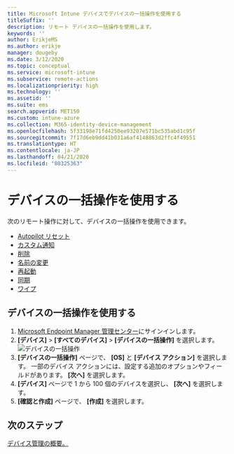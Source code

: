 ```yaml
---
title: Microsoft Intune デバイスでデバイスの一括操作を使用する
titleSuffix: ''
description: リモート デバイスの一括操作を使用します。
keywords: ''
author: ErikjeMS
ms.author: erikje
manager: dougeby
ms.date: 3/12/2020
ms.topic: conceptual
ms.service: microsoft-intune
ms.subservice: remote-actions
ms.localizationpriority: high
ms.technology: ''
ms.assetid: ''
ms.suite: ems
search.appverid: MET150
ms.custom: intune-azure
ms.collection: M365-identity-device-management
ms.openlocfilehash: 5f33198e71fd4250ee93207e571bc535abd1c95f
ms.sourcegitcommit: 7f17d6eb9dd41b031a6af4148863d2ffc4f49551
ms.translationtype: HT
ms.contentlocale: ja-JP
ms.lasthandoff: 04/21/2020
ms.locfileid: "80325363"
---
```

# <a name="use-bulk-device-actions"></a>デバイスの一括操作を使用する

次のリモート操作に対して、デバイスの一括操作を使用できます。
- [Autopilot リセット](https://docs.microsoft.com/windows/deployment/windows-autopilot/windows-autopilot-reset#reset-devices-with-remote-windows-autopilot-reset)
- [カスタム通知](custom-notifications.md#send-a-custom-notification-to-a-single-device)
- [削除](devices-wipe.md#delete-devices-from-the-intune-portal)
- [名前の変更](device-rename.md)
- [再起動](device-restart.md)
- [同期](device-sync.md)
- [ワイプ](devices-wipe.md#wipe)

## <a name="use-a-bulk-device-action"></a>デバイスの一括操作を使用する

1. [Microsoft Endpoint Manager 管理センター](https://go.microsoft.com/fwlink/?linkid=2109431)にサインインします。
2. **[デバイス]**  >  **[すべてのデバイス]**  >  **[デバイスの一括操作]** を選択します。
![デバイスの一括操作](./media/bulk-device-actions/bulk-device-actions.png)
3. **[デバイスの一括操作]** ページで、 **[OS]** と **[デバイス アクション]** を選択します。 一部のデバイス アクションには、設定する追加のオプションやフィールドがあります。 **[次へ]** を選択します。
4. **[デバイス]** ページで 1 から 100 個のデバイスを選択し、 **[次へ]** を選択します。
5. **[確認と作成]** ページで、 **[作成]** を選択します。

## <a name="next-steps"></a>次のステップ
[デバイス管理の概要。](device-management.md)
